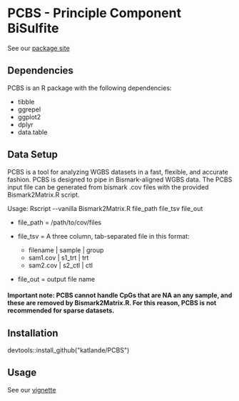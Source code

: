 # PCBS - Principle Component BiSulfite
See our [package site](https://katlande.github.io/PCBS/index.html) 

## Dependencies
PCBS is an R package with the following dependencies:
* tibble
* ggrepel
* ggplot2
* dplyr
* data.table

## Data Setup
PCBS is a tool for analyzing WGBS datasets in a fast, flexible, and accurate fashion. PCBS is designed to pipe in Bismark-aligned WGBS data. The PCBS input file can be generated from bismark .cov files with the provided Bismark2Matrix.R script.

Usage: Rscript --vanilla  Bismark2Matrix.R file_path file_tsv file_out
* file_path = /path/to/cov/files
* file_tsv = A three column, tab-separated file in this format:
  * filename | sample | group
  * sam1.cov | s1_trt | trt
  * sam2.cov | s2_ctl | ctl

* file_out = output file name

#### Important note: PCBS cannot handle CpGs that are NA an any sample, and these are removed by Bismark2Matrix.R. For this reason, PCBS is not recommended for sparse datasets. 


## Installation
devtools::install_github("katlande/PCBS")


## Usage
See our [vignette](https://katlande.github.io/PCBS/articles/Differential_Methylation.html)


